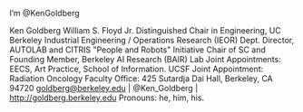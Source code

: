 I’m @KenGoldberg

Ken Goldberg
William S. Floyd Jr. Distinguished Chair in Engineering, UC Berkeley
Industrial Engineering / Operations Research (IEOR) Dept.
Director, AUTOLAB and CITRIS "People and Robots" Initiative
Chair of SC and Founding Member, Berkeley AI Research (BAIR) Lab
Joint Appointments: EECS, Art Practice, School of Information.
UCSF Joint Appointment: Radiation Oncology
Faculty Office: 425 Sutardja Dai Hall, Berkeley, CA 94720
goldberg@berkeley.edu | @Ken_Goldberg | http://goldberg.berkeley.edu
Pronouns: he, him, his.


<!---
KenGoldberg/KenGoldberg is a ✨ special ✨ repository because its `README.md` (this file) appears on your GitHub profile.
You can click the Preview link to take a look at your changes.
--->
